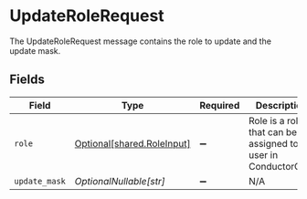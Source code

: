 # UpdateRoleRequest

The UpdateRoleRequest message contains the role to update and the update mask.


## Fields

| Field                                                          | Type                                                           | Required                                                       | Description                                                    |
| -------------------------------------------------------------- | -------------------------------------------------------------- | -------------------------------------------------------------- | -------------------------------------------------------------- |
| `role`                                                         | [Optional[shared.RoleInput]](../../models/shared/roleinput.md) | :heavy_minus_sign:                                             | Role is a role that can be assigned to a user in ConductorOne. |
| `update_mask`                                                  | *OptionalNullable[str]*                                        | :heavy_minus_sign:                                             | N/A                                                            |